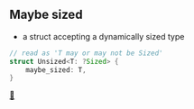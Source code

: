 ## Maybe sized

* a struct accepting a dynamically sized type

```rust
// read as 'T may or may not be Sized'
struct Unsized<T: ?Sized> {
    maybe_sized: T,
}
```

[📒](https://doc.rust-lang.org/1.17.0/book/unsized-types.html#sized)